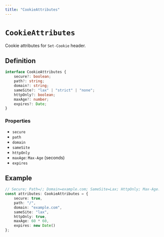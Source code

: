 ```yaml
---
title: "CookieAttributes"
---
```


# `CookieAttributes`

Cookie attributes for `Set-Cookie` header.

## Definition

```ts
interface CookieAttributes {
	secure?: boolean;
	path?: string;
	domain?: string;
	sameSite?: "lax" | "strict" | "none";
	httpOnly?: boolean;
	maxAge?: number;
	expires?: Date;
}
```

### Properties

- `secure`
- `path`
- `domain`
- `sameSite`
- `httpOnly`
- `maxAge`: `Max-Age` (seconds)
- `expires`

## Example

```ts
// Secure; Path=/; Domain=example.com; SameSite=Lax; HttpOnly; Max-Age: 3600; Expires=Thu, 01 Jan 1970 00:00:00 GMT
const attributes: CookieAttributes = {
	secure: true,
	path: "/",
	domain: "example.com",
	sameSite: "lax",
	httpOnly: true,
	maxAge: 60 * 60,
	expires: new Date()
};
```
